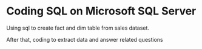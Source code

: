 # Coding SQL on Microsoft SQL Server

Using sql to create fact and dim table from sales dataset.

After that, coding to extract data and answer related questions
